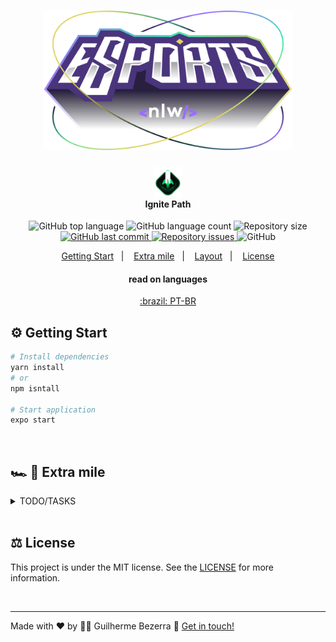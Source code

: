 <h1 align="center">
    <img src="./assets/logo-next-level-week-esports.svg" width="400" alt="Logo Next Level Week">
</h1>

<h4 align="center">
  <img src="./assets/rocketseat-logo-ignite.svg" height="48" alt="Logo Ignite"><br> Ignite Path
</h4>

<p align="center">
  <img alt="GitHub top language" src="https://img.shields.io/github/languages/top/gbdsantos/react-native-rocketseat-nlw-e-sports.svg">

  <img alt="GitHub language count" src="https://img.shields.io/github/languages/count/gbdsantos/react-native-rocketseat-nlw-e-sports.svg">

  <img alt="Repository size" src="https://img.shields.io/github/repo-size/gbdsantos/react-native-rocketseat-nlw-e-sports.svg">

  <a href="https://github.com/gbdsantos/react-native-rocketseat-nlw-e-sports/commits/master">
    <img alt="GitHub last commit" src="https://img.shields.io/github/last-commit/gbdsantos/react-native-rocketseat-nlw-e-sports.svg">
  </a>

  <a href="https://github.com/lukemorales/rocketshoes-react-native/issues">
    <img alt="Repository issues" src="https://img.shields.io/github/issues/gbdsantos/react-native-rocketseat-nlw-e-sports.svg">
  </a>

  <img alt="GitHub" src="https://img.shields.io/github/license/gbdsantos/react-native-rocketseat-nlw-e-sports.svg">
</p>

<p align="center">
    <a href="#gear-getting-start">Getting Start</a>&nbsp;&nbsp;&nbsp;|&nbsp;&nbsp;&nbsp;
    <a href="#racing_car-checkered_flag-extra-mile">Extra mile</a>&nbsp;&nbsp;&nbsp;|&nbsp;&nbsp;&nbsp;
    <a href="#layout-">Layout</a>&nbsp;&nbsp;&nbsp;|&nbsp;&nbsp;&nbsp;
    <a href="#balance_scale-license">License</a>
</p>

<div align="center">
  <h4 align="center">read on languages</h4>
  <a href="https://github.com/gbdsantos/react-native-rocketseat-nlw-e-sports"> :brazil: PT-BR
  </a>
</div>

## :gear: Getting Start

```Bash
# Install dependencies
yarn install
# or
npm isntall

# Start application
expo start
```

<br>

## :racing_car: :checkered_flag: Extra mile
<details>
  <summary>TODO/TASKS</summary>
  - [ ] Add notifications - Hint: Expo Notifications
  - [ ]
</details>

<br>

## :balance_scale: License
This project is under the MIT license. See the [LICENSE](https://github.com/gbdsantos/react-native-rocketseat-nlw-e-sports/blob/master/LICENSE) for more information.

<br />

---
Made with ♥ by :man_astronaut: Guilherme Bezerra :wave: [Get in touch!](https://www.linkedin.com/in/gbdsantos/)
